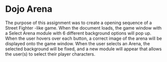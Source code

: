 # Dojo Arena

The purpose of this assignment was to create a opening sequence of a Street Fighter -like game.
When the document loads, the game window with a Select Arena module with 6 different background options will pop up. When the user hovers over each button, a correct image of the arena will be displayed onto the game window. When the user selects an Arena, the selected background will be fixed, and a new module will appear that allows the user(s) to select their player characters. 